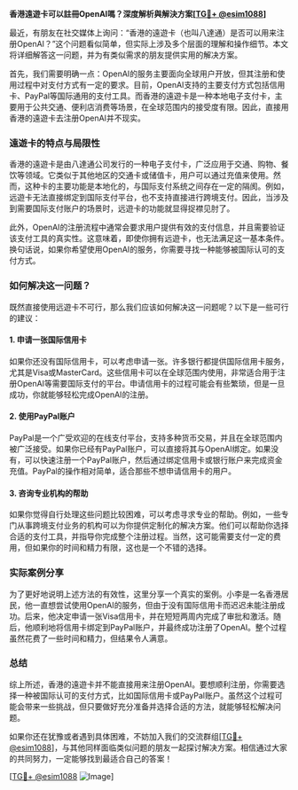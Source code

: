 **香港遠遊卡可以註冊OpenAI嗎？深度解析與解決方案[[TG💪+ @esim1088](https://t.me/s/esim1088)]**

最近，有朋友在社交媒体上询问：“香港的遠遊卡（也叫八達通）是否可以用来注册OpenAI？”这个问题看似简单，但实际上涉及多个层面的理解和操作细节。本文将详细解答这一问题，并为有类似需求的朋友提供实用的解决方案。

首先，我们需要明确一点：OpenAI的服务主要面向全球用户开放，但其注册和使用过程中对支付方式有一定的要求。目前，OpenAI支持的主要支付方式包括信用卡、PayPal等国际通用的支付工具。而香港的遠遊卡是一种本地电子支付卡，主要用于公共交通、便利店消费等场景，在全球范围内的接受度有限。因此，直接用香港的遠遊卡去注册OpenAI并不现实。

### 遠遊卡的特点与局限性

香港的遠遊卡是由八達通公司发行的一种电子支付卡，广泛应用于交通、购物、餐饮等领域。它类似于其他地区的交通卡或储值卡，用户可以通过充值来使用。然而，这种卡的主要功能是本地化的，与国际支付系统之间存在一定的隔阂。例如，远遊卡无法直接绑定到国际支付平台，也不支持直接进行跨境支付。因此，当涉及到需要国际支付账户的场景时，远遊卡的功能就显得捉襟见肘了。

此外，OpenAI的注册流程中通常会要求用户提供有效的支付信息，并且需要验证该支付工具的真实性。这意味着，即使你拥有远遊卡，也无法满足这一基本条件。换句话说，如果你希望使用OpenAI的服务，你需要寻找一种能够被国际认可的支付方式。

### 如何解决这一问题？

既然直接使用远遊卡不可行，那么我们应该如何解决这一问题呢？以下是一些可行的建议：

#### 1. **申请一张国际信用卡**
   如果你还没有国际信用卡，可以考虑申请一张。许多银行都提供国际信用卡服务，尤其是Visa或MasterCard。这些信用卡可以在全球范围内使用，非常适合用于注册OpenAI等需要国际支付的平台。申请信用卡的过程可能会有些繁琐，但是一旦成功，你就能够轻松完成OpenAI的注册。

#### 2. **使用PayPal账户**
   PayPal是一个广受欢迎的在线支付平台，支持多种货币交易，并且在全球范围内被广泛接受。如果你已经有PayPal账户，可以直接将其与OpenAI绑定。如果没有，可以快速注册一个PayPal账户，然后通过绑定信用卡或银行账户来完成资金充值。PayPal的操作相对简单，适合那些不想申请信用卡的用户。

#### 3. **咨询专业机构的帮助**
   如果你觉得自行处理这些问题比较困难，可以考虑寻求专业的帮助。例如，一些专门从事跨境支付业务的机构可以为你提供定制化的解决方案。他们可以帮助你选择合适的支付工具，并指导你完成整个注册过程。当然，这可能需要支付一定的费用，但如果你的时间和精力有限，这也是一个不错的选择。

### 实际案例分享

为了更好地说明上述方法的有效性，这里分享一个真实的案例。小李是一名香港居民，他一直想尝试使用OpenAI的服务，但由于没有国际信用卡而迟迟未能注册成功。后来，他决定申请一张Visa信用卡，并在短短两周内完成了审批和激活。随后，他顺利地将信用卡绑定到PayPal账户，并最终成功注册了OpenAI。整个过程虽然花费了一些时间和精力，但结果令人满意。

### 总结

综上所述，香港的遠遊卡并不能直接用来注册OpenAI。要想顺利注册，你需要选择一种被国际认可的支付方式，比如国际信用卡或PayPal账户。虽然这个过程可能会带来一些挑战，但只要做好充分准备并选择合适的方法，就能够轻松解决问题。

如果你还在犹豫或者遇到具体困难，不妨加入我们的交流群组[[TG💪+ @esim1088](https://t.me/s/esim1088)]，与其他同样面临类似问题的朋友一起探讨解决方案。相信通过大家的共同努力，一定能够找到最适合自己的答案！

[[TG💪+ @esim1088](https://t.me/s/esim1088) ![Image](https://i.postimg.cc/4NQfJmqS/Snipaste-2025-05-13-00-14-12.png)]